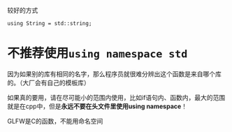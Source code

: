 较好的方式

```
using String = std::string;
```



# 不推荐使用`using namespace std`

因为如果别的库有相同的名字，那么程序员就很难分辨出这个函数是来自哪个库的。（大厂会有自己的模板库）

如果真的要用，请在尽可能小的范围内使用，比如if语句内、函数内，最大的范围就是在cpp中，但是**永远不要在头文件里使用using namespace**！



GLFW是C的函数，不能用命名空间
